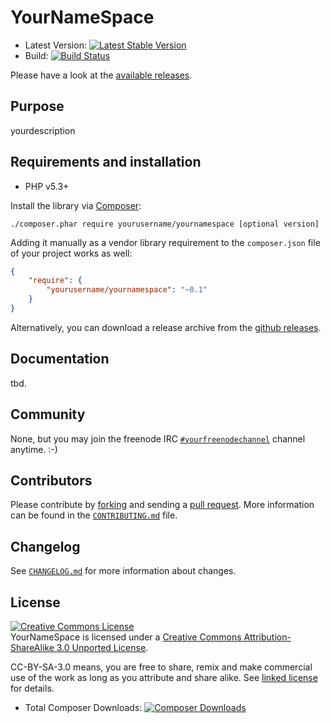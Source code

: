 # YourNameSpace

* Latest Version: [![Latest Stable
  Version](https://poser.pugx.org/yourusername/yournamespace/version.png)](https://packagist.org/packages/yourusername/yournamespace)
* Build: [![Build
  Status](https://secure.travis-ci.org/yourusername/yournamespace.png)](http://travis-ci.org/yourusername/yournamespace)

Please have a look at the [available
releases](releases).

## Purpose

yourdescription

## Requirements and installation

- PHP v5.3+

Install the library via [Composer](http://getcomposer.org/):

```./composer.phar require yourusername/yournamespace [optional version]```

Adding it manually as a vendor library requirement to the `composer.json` file
of your project works as well:

```json
{
    "require": {
        "yourusername/yournamespace": "~0.1"
    }
}
```

Alternatively, you can download a release archive from the [github releases](releases).

## Documentation

tbd.

## Community

None, but you may join the freenode IRC
[`#yourfreenodechannel`](irc://irc.freenode.org/yourfreenodechannel) channel anytime. :-)

## Contributors

Please contribute by [forking](http://help.github.com/forking/) and sending a
[pull request](http://help.github.com/pull-requests/). More information can be
found in the [`CONTRIBUTING.md`](CONTRIBUTING.md) file.

## Changelog

See [`CHANGELOG.md`](CHANGELOG.md) for more information about changes.

## License

<a rel="license"
href="http://creativecommons.org/licenses/by-sa/3.0/deed.en_US"><img
alt="Creative Commons License" style="border-width:0"
src="http://i.creativecommons.org/l/by-sa/3.0/88x31.png" /></a><br /><span
xmlns:dct="http://purl.org/dc/terms/" property="dct:title">YourNameSpace</span>
is licensed under a <a rel="license" href="http://creativecommons.org/licenses/by-sa/3.0/deed.en_US">Creative Commons Attribution-ShareAlike 3.0 Unported License</a>.

CC-BY-SA-3.0 means, you are free to share, remix and make commercial use of the
work as long as you attribute and share alike. See [linked license](LICENSE.md) for details.

* Total Composer Downloads: [![Composer
  Downloads](https://poser.pugx.org/yourusername/yournamespace/d/total.png)](https://packagist.org/packages/yourusername/yournamespace)
